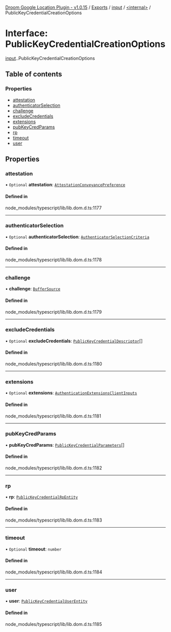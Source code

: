 [Droom Google Location Plugin - v1.0.15](../README.md) / [Exports](../modules.md) / [input](../modules/input.md) / [<internal\>](../modules/input._internal_.md) / PublicKeyCredentialCreationOptions

# Interface: PublicKeyCredentialCreationOptions

[input](../modules/input.md).[<internal>](../modules/input._internal_.md).PublicKeyCredentialCreationOptions

## Table of contents

### Properties

- [attestation](input._internal_.PublicKeyCredentialCreationOptions.md#attestation)
- [authenticatorSelection](input._internal_.PublicKeyCredentialCreationOptions.md#authenticatorselection)
- [challenge](input._internal_.PublicKeyCredentialCreationOptions.md#challenge)
- [excludeCredentials](input._internal_.PublicKeyCredentialCreationOptions.md#excludecredentials)
- [extensions](input._internal_.PublicKeyCredentialCreationOptions.md#extensions)
- [pubKeyCredParams](input._internal_.PublicKeyCredentialCreationOptions.md#pubkeycredparams)
- [rp](input._internal_.PublicKeyCredentialCreationOptions.md#rp)
- [timeout](input._internal_.PublicKeyCredentialCreationOptions.md#timeout)
- [user](input._internal_.PublicKeyCredentialCreationOptions.md#user)

## Properties

### attestation

• `Optional` **attestation**: [`AttestationConveyancePreference`](../modules/input._internal_.md#attestationconveyancepreference)

#### Defined in

node_modules/typescript/lib/lib.dom.d.ts:1177

___

### authenticatorSelection

• `Optional` **authenticatorSelection**: [`AuthenticatorSelectionCriteria`](input._internal_.AuthenticatorSelectionCriteria.md)

#### Defined in

node_modules/typescript/lib/lib.dom.d.ts:1178

___

### challenge

• **challenge**: [`BufferSource`](../modules/input._internal_.md#buffersource)

#### Defined in

node_modules/typescript/lib/lib.dom.d.ts:1179

___

### excludeCredentials

• `Optional` **excludeCredentials**: [`PublicKeyCredentialDescriptor`](input._internal_.PublicKeyCredentialDescriptor.md)[]

#### Defined in

node_modules/typescript/lib/lib.dom.d.ts:1180

___

### extensions

• `Optional` **extensions**: [`AuthenticationExtensionsClientInputs`](input._internal_.AuthenticationExtensionsClientInputs.md)

#### Defined in

node_modules/typescript/lib/lib.dom.d.ts:1181

___

### pubKeyCredParams

• **pubKeyCredParams**: [`PublicKeyCredentialParameters`](input._internal_.PublicKeyCredentialParameters.md)[]

#### Defined in

node_modules/typescript/lib/lib.dom.d.ts:1182

___

### rp

• **rp**: [`PublicKeyCredentialRpEntity`](input._internal_.PublicKeyCredentialRpEntity.md)

#### Defined in

node_modules/typescript/lib/lib.dom.d.ts:1183

___

### timeout

• `Optional` **timeout**: `number`

#### Defined in

node_modules/typescript/lib/lib.dom.d.ts:1184

___

### user

• **user**: [`PublicKeyCredentialUserEntity`](input._internal_.PublicKeyCredentialUserEntity.md)

#### Defined in

node_modules/typescript/lib/lib.dom.d.ts:1185
